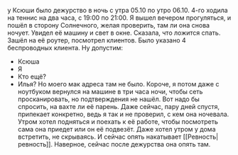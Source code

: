у Ксюши было дежурство в ночь с утра 05.10 по утро 06.10. 4-го ходила на теннис на два часа, с 19:00 по 21:00.
Я вышел вечером прогуляться, и пошёл в сторону Солнечного, желая проверить, там ли она снова ночует. Увидел её машину и свет в окне. Сказала, что ложится спать. Зашёл на её роутер, посмотрел клиентов. Было указано 4 беспроводных клиента. Ну допустим:
- Ксюша
- Я
- Кто ещё?
- Илья?
Но моего мак адреса там не было.
Короче, я потом даже с ноутбуком вернулся на машине в три часа ночи, чтобы сеть просканировать, но подтверждения не нашёл.
Вот надо бы спросить, на вахте ли её парень.
Даже сейчас, пару дней спустя, припекает конкретно, ведь я так и не проверил, с кем она ночевала.
Утром хотел подняться и поехать к её работе, чтобы посмотреть сама она приедет или он её подвезёт. Даже хотел утром у дома встретить, не скрываясь. И сейчас опять накатывает [[Ревность|ревность]].
Наверное, сейчас после дежурства она опять там.